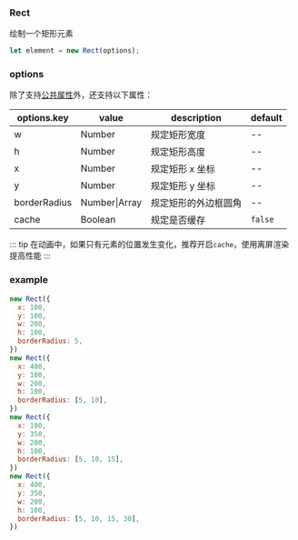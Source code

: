 ### Rect

绘制一个矩形元素

```js
let element = new Rect(options);
```

### options

除了支持[公共属性](/docs/element.html#options)外，还支持以下属性：

| options.key  | value   | description          | default |
| ------------ | ------- | -------------------- | ------- |
| w            | Number  | 规定矩形宽度         | --      |
| h            | Number  | 规定矩形高度         | --      |
| x            | Number  | 规定矩形 x 坐标      | --      |
| y            | Number  | 规定矩形 y 坐标      | --      |
| borderRadius | Number\|Array   | 规定矩形的外边框圆角 | --      |
| cache        | Boolean | 规定是否缓存         | `false` |

::: tip
在动画中，如果只有元素的位置发生变化，推荐开启`cache`，使用离屏渲染提高性能
:::

### example

```js
new Rect({
  x: 100,
  y: 100,
  w: 200,
  h: 100,
  borderRadius: 5,
})
new Rect({
  x: 400,
  y: 100,
  w: 200,
  h: 100,
  borderRadius: [5, 10],
})
new Rect({
  x: 100,
  y: 350,
  w: 200,
  h: 100,
  borderRadius: [5, 10, 15],
})
new Rect({
  x: 400,
  y: 350,
  w: 200,
  h: 100,
  borderRadius: [5, 10, 15, 30],
})
```

<c-rect></c-rect>
